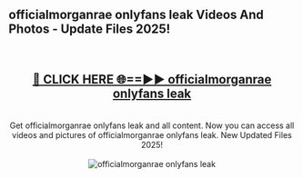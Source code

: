 <h2>officialmorganrae onlyfans leak Videos And Photos - Update Files 2025!</h2>
<br>
<div align="center">
<h2><a href="https://top-ai-tools.click/QrbHav" rel="nofollow">🔴 CLICK HERE 🌐==►► officialmorganrae onlyfans leak</a></h2>
<br>
Get officialmorganrae onlyfans leak and all content. Now you can access all videos and pictures of officialmorganrae onlyfans leak. New Updated Files 2025!
<br>
<br>
<a href="https://top-ai-tools.click/QrbHav" rel="nofollow" data-target="animated-image.originalLink"><img src="https://i.ibb.co.com/WyWwxjT/player-gif2.gif" alt="officialmorganrae onlyfans leak" style="max-width: 100%; display: inline-block;" data-target="animated-image.originalImage"></a>
</div>
<br>